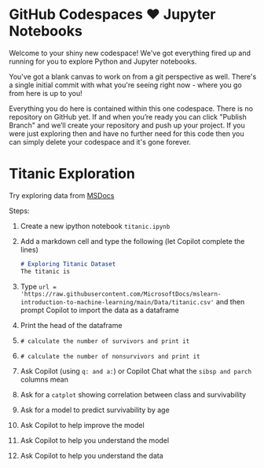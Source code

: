 # GitHub Codespaces ♥️ Jupyter Notebooks

Welcome to your shiny new codespace! We've got everything fired up and running for you to explore Python and Jupyter notebooks.

You've got a blank canvas to work on from a git perspective as well. There's a single initial commit with what you're seeing right now - where you go from here is up to you!

Everything you do here is contained within this one codespace. There is no repository on GitHub yet. If and when you’re ready you can click "Publish Branch" and we’ll create your repository and push up your project. If you were just exploring then and have no further need for this code then you can simply delete your codespace and it's gone forever.

# Titanic Exploration

Try exploring data from [MSDocs](https://raw.githubusercontent.com/MicrosoftDocs/mslearn-introduction-to-machine-learning/main/Data/titanic.csv)

Steps:
1. Create a new ipython notebook `titanic.ipynb`
1. Add a markdown cell and type the following (let Copilot complete the lines)

    ```md
    # Exploring Titanic Dataset
    The titanic is
    ```

1. Type `url = 'https://raw.githubusercontent.com/MicrosoftDocs/mslearn-introduction-to-machine-learning/main/Data/titanic.csv'` and then prompt Copilot to import the data as a dataframe
1. Print the head of the dataframe
1. `# calculate the number of survivors and print it`
1. `# calculate the number of nonsurvivors and print it`
1. Ask Copilot (using `q: and a:`) or Copilot Chat what the `sibsp and parch` columns mean
1. Ask for a `catplot` showing correlation between class and survivability
1. Ask for a model to predict survivability by age
1. Ask Copilot to help improve the model
1. Ask Copilot to help you understand the model
1. Ask Copilot to help you understand the data
